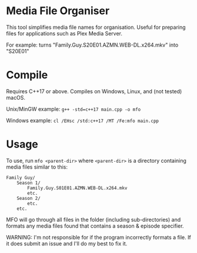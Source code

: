 # Media File Organiser

This tool simplifies media file names for organisation. Useful for preparing files for applications such as Plex Media Server.

For example: turns "Family.Guy.S20E01.AZMN.WEB-DL.x264.mkv" into "S20E01"

# Compile

Requires C++17 or above. Compiles on Windows, Linux, and (not tested) macOS.

Unix/MinGW example: ```g++ -std=c++17 main.cpp -o mfo```

Windows example: ```cl /EHsc /std:c++17 /MT /Fe:mfo main.cpp```

# Usage

To use, run `mfo <parent-dir>` where `<parent-dir>` is a directory containing media files similar to this:

```
Family Guy/
    Season 1/
        Family.Guy.S01E01.AZMN.WEB-DL.x264.mkv
        etc.
    Season 2/
        etc.
    etc.
```

MFO will go through all files in the folder (including sub-directories) and formats any media files found that contains a season & episode specifier.

WARNING: I'm not responsible for if the program incorrectly formats a file. If it does submit an issue and I'll do my best to fix it.